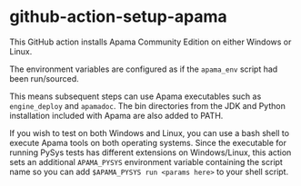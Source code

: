 # github-action-setup-apama
This GitHub action installs Apama Community Edition on either Windows or Linux. 

The environment variables are configured as if the `apama_env` script had been run/sourced. 

This means subsequent steps can use Apama executables such as `engine_deploy` and `apamadoc`. 
The bin directories from the JDK and Python installation included with Apama are also added to PATH. 

If you wish to test on both Windows and Linux, you can use a bash shell to execute Apama tools on both operating systems. 
Since the executable for running PySys tests has different extensions on Windows/Linux, this action sets an additional 
`APAMA_PYSYS` environment variable containing the script name so you can add `$APAMA_PYSYS run <params here>` to your 
shell script. 
